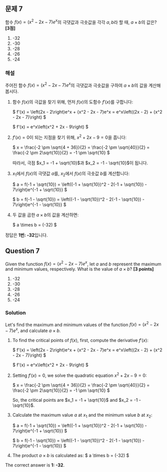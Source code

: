## 문제 7
함수 $f(x) = (x^2 - 2x - 7)e^x$의 극댓값과 극솟값을 각각 $a, b$라 할 때, $a \times b$의 값은? **[3점]**

1. -32  
2. -30  
3. -28  
4. -26  
5. -24

### 해설
주어진 함수 $f(x) = (x^2 - 2x - 7)e^x$의 극댓값과 극솟값을 구하여 $a \times b$의 값을 계산해봅시다.

1. 함수 $f(x)$의 극값을 찾기 위해, 먼저 $f(x)$의 도함수 $f'(x)$를 구합니다:

   $
   f'(x) = \left(2x - 2\right)e^x + (x^2 - 2x - 7)e^x = e^x\left((2x - 2) + (x^2 - 2x - 7)\right)
   $

   $
   f'(x) = e^x\left(x^2 + 2x - 9\right)
   $

2. $f'(x) = 0$이 되는 지점을 찾기 위해, $x^2 + 2x - 9 = 0$을 풉니다:

   $
   x = \frac{-2 \pm \sqrt{4 + 36}}{2} = \frac{-2 \pm \sqrt{40}}{2} = \frac{-2 \pm 2\sqrt{10}}{2} = -1 \pm \sqrt{10}
   $

   따라서, 극점 $x_1 = -1 + \sqrt{10}$과 $x_2 = -1 - \sqrt{10}$이 됩니다.

3. $x_1$에서 $f(x)$의 극댓값 $a$를, $x_2$에서 $f(x)$의 극솟값 $b$를 계산합니다:

   $
   a = f(-1 + \sqrt{10}) = \left((-1 + \sqrt{10})^2 - 2(-1 + \sqrt{10}) - 7\right)e^{-1 + \sqrt{10}}
   $

   $
   b = f(-1 - \sqrt{10}) = \left((-1 - \sqrt{10})^2 - 2(-1 - \sqrt{10}) - 7\right)e^{-1 - \sqrt{10}}
   $

4. 두 값을 곱한 $a \times b$의 값을 계산하면:

   $
   a \times b = (-32)
   $

정답은 **1번: -32**입니다.

## Question 7
Given the function $f(x) = (x^2 - 2x - 7)e^x$, let $a$ and $b$ represent the maximum and minimum values, respectively. What is the value of $a \times b$? **[3 points]**

1. -32  
2. -30  
3. -28  
4. -26  
5. -24

### Solution
Let's find the maximum and minimum values of the function $f(x) = (x^2 - 2x - 7)e^x$, and calculate $a \times b$.

1. To find the critical points of $f(x)$, first, compute the derivative $f'(x)$:

   $
   f'(x) = \left(2x - 2\right)e^x + (x^2 - 2x - 7)e^x = e^x\left((2x - 2) + (x^2 - 2x - 7)\right)
   $

   $
   f'(x) = e^x\left(x^2 + 2x - 9\right)
   $

2. Setting $f'(x) = 0$, we solve the quadratic equation $x^2 + 2x - 9 = 0$:

   $
   x = \frac{-2 \pm \sqrt{4 + 36}}{2} = \frac{-2 \pm \sqrt{40}}{2} = \frac{-2 \pm 2\sqrt{10}}{2} = -1 \pm \sqrt{10}
   $

   So, the critical points are $x_1 = -1 + \sqrt{10}$ and $x_2 = -1 - \sqrt{10}$.

3. Calculate the maximum value $a$ at $x_1$ and the minimum value $b$ at $x_2$:

   $
   a = f(-1 + \sqrt{10}) = \left((-1 + \sqrt{10})^2 - 2(-1 + \sqrt{10}) - 7\right)e^{-1 + \sqrt{10}}
   $

   $
   b = f(-1 - \sqrt{10}) = \left((-1 - \sqrt{10})^2 - 2(-1 - \sqrt{10}) - 7\right)e^{-1 - \sqrt{10}}
   $
   
4. The product $a \times b$ is calculated as:
   $
   a \times b = (-32)
   $

The correct answer is **1: -32**.
